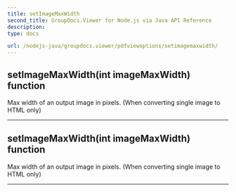 ```yaml
---
title: setImageMaxWidth
second_title: GroupDocs.Viewer for Node.js via Java API Reference
description: 
type: docs

url: /nodejs-java/groupdocs.viewer/pdfviewoptions/setimagemaxwidth/
---
```


## setImageMaxWidth(int imageMaxWidth)  function
Max width of an output image in pixels. (When converting single image to HTML only)


---


## setImageMaxWidth(int imageMaxWidth)  function
Max width of an output image in pixels. (When converting single image to HTML only)


---


